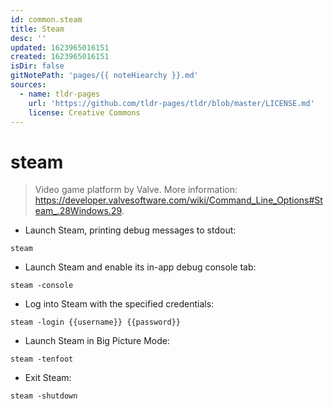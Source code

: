 ```yaml
---
id: common.steam
title: Steam
desc: ''
updated: 1623965016151
created: 1623965016151
isDir: false
gitNotePath: 'pages/{{ noteHiearchy }}.md'
sources:
  - name: tldr-pages
    url: 'https://github.com/tldr-pages/tldr/blob/master/LICENSE.md'
    license: Creative Commons
---
```

# steam

> Video game platform by Valve.
> More information: <https://developer.valvesoftware.com/wiki/Command_Line_Options#Steam_.28Windows.29>.

- Launch Steam, printing debug messages to stdout:

`steam`

- Launch Steam and enable its in-app debug console tab:

`steam -console`

- Log into Steam with the specified credentials:

`steam -login {{username}} {{password}}`

- Launch Steam in Big Picture Mode:

`steam -tenfoot`

- Exit Steam:

`steam -shutdown`

